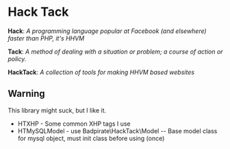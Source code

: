 Hack Tack
=========================

**Hack**:  *A programming language popular at Facebook (and elsewhere) faster than PHP, it's HHVM*

**Tack**: *A method of dealing with a situation or problem; a course of action or policy.*

**HackTack**: *A collection of tools for making HHVM based websites*

Warning
--------

This library might suck, but I like it.

* HTXHP - Some common XHP tags I use
* HTMySQLModel - use Badpirate\HackTack\Model -- Base model class for mysql object, must init class before using (once)
